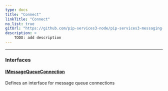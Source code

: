```yaml
---
type: docs
title: "Connect"
linkTitle: "Connect"
no_list: true
gitUrl: "https://github.com/pip-services3-node/pip-services3-messaging-node"
description: >
    TODO: add description
---
```

---

<div class="module-body"> 

### Interfaces

#### [IMessageQueueConnection](imessage_queue_connection)
Defines an interface for message queue connections

<br>

</div>